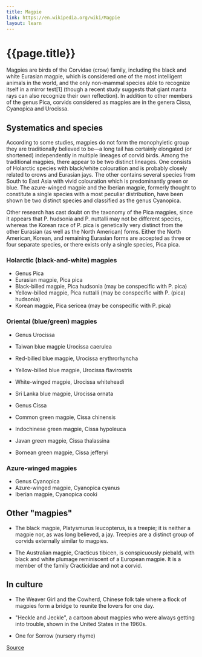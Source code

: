 ```yaml
---
title: Magpie
link: https://en.wikipedia.org/wiki/Magpie
layout: learn
---
```

# {{page.title}}

Magpies are birds of the Corvidae (crow) family, including the black and white Eurasian magpie, which is considered one of the most intelligent animals in the world, and the only non-mammal species able to recognize itself in a mirror test[1] (though a recent study suggests that giant manta rays can also recognize their own reflection). In addition to other members of the genus Pica, corvids considered as magpies are in the genera Cissa, Cyanopica and Urocissa.

## Systematics and species

According to some studies, magpies do not form the monophyletic group they are traditionally believed to be—a long tail has certainly elongated (or shortened) independently in multiple lineages of corvid birds. Among the traditional magpies, there appear to be two distinct lineages. One consists of Holarctic species with black/white colouration and is probably closely related to crows and Eurasian jays. The other contains several species from South to East Asia with vivid colouration which is predominantly green or blue. The azure-winged magpie and the Iberian magpie, formerly thought to constitute a single species with a most peculiar distribution, have been shown be two distinct species and classified as the genus Cyanopica.

Other research has cast doubt on the taxonomy of the Pica magpies, since it appears that P. hudsonia and P. nuttalli may not be different species, whereas the Korean race of P. pica is genetically very distinct from the other Eurasian (as well as the North American) forms. Either the North American, Korean, and remaining Eurasian forms are accepted as three or four separate species, or there exists only a single species, Pica pica.

### Holarctic (black-and-white) magpies

- Genus Pica
 - Eurasian magpie, Pica pica
 - Black-billed magpie, Pica hudsonia (may be conspecific with P. pica)
 - Yellow-billed magpie, Pica nuttalli (may be conspecific with P. (pica) hudsonia)
 - Korean magpie, Pica sericea (may be conspecific with P. pica)

### Oriental (blue/green) magpies

- Genus Urocissa
 - Taiwan blue magpie Urocissa caerulea
 - Red-billed blue magpie, Urocissa erythrorhyncha
 - Yellow-billed blue magpie, Urocissa flavirostris
 - White-winged magpie, Urocissa whiteheadi
 - Sri Lanka blue magpie, Urocissa ornata

- Genus Cissa
 - Common green magpie, Cissa chinensis
 - Indochinese green magpie, Cissa hypoleuca
 - Javan green magpie, Cissa thalassina
 - Bornean green magpie, Cissa jefferyi

### Azure-winged magpies

- Genus Cyanopica
 - Azure-winged magpie, Cyanopica cyanus
 - Iberian magpie, Cyanopica cooki

## Other "magpies"

- The black magpie, Platysmurus leucopterus, is a treepie; it is neither a magpie nor, as was long believed, a jay. Treepies are a distinct group of corvids externally similar to magpies.

- The Australian magpie, Cracticus tibicen, is conspicuously piebald, with black and white plumage reminiscent of a European magpie. It is a member of the family Cracticidae and not a corvid.

## In culture

- The Weaver Girl and the Cowherd, Chinese folk tale where a flock of magpies form a bridge to reunite the lovers for one day.

- "Heckle and Jeckle", a cartoon about magpies who were always getting into trouble, shown in the United States in the 1960s.

- One for Sorrow (nursery rhyme)

[Source](page.link)
